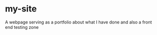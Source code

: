 # my-site
A webpage serving as a portfolio about what I have done and also a front end testing zone

